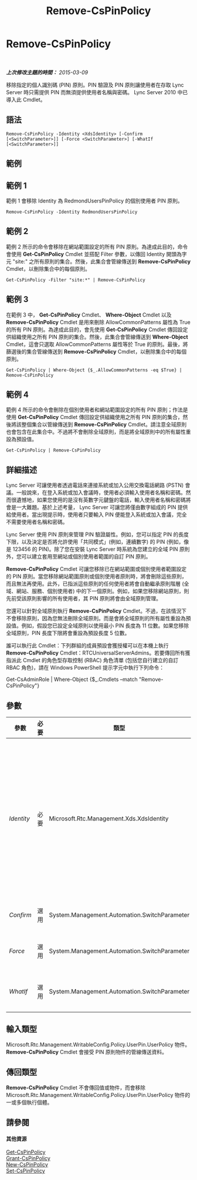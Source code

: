 ﻿---
title: Remove-CsPinPolicy
TOCTitle: Remove-CsPinPolicy
ms:assetid: 60bebb77-4181-4c5c-9c0e-dd1ece71f1d2
ms:mtpsurl: https://technet.microsoft.com/zh-tw/library/Gg398431(v=OCS.15)
ms:contentKeyID: 49291081
ms.date: 08/10/2015
mtps_version: v=OCS.15
ms.translationtype: HT
---

# Remove-CsPinPolicy

 

_**上次修改主題的時間：** 2015-03-09_

移除指定的個人識別碼 (PIN) 原則。PIN 驗證及 PIN 原則讓使用者在存取 Lync Server 時只需提供 PIN 而無須提供使用者名稱與密碼。 Lync Server 2010 中已導入此 Cmdlet。

## 語法

    Remove-CsPinPolicy -Identity <XdsIdentity> [-Confirm [<SwitchParameter>]] [-Force <SwitchParameter>] [-WhatIf [<SwitchParameter>]]

## 範例

## 範例 1

範例 1 會移除 Identity 為 RedmondUsersPinPolicy 的個別使用者 PIN 原則。

    Remove-CsPinPolicy -Identity RedmondUsersPinPolicy

## 範例 2

範例 2 所示的命令會移除在網站範圍設定的所有 PIN 原則。為達成此目的，命令會使用 **Get-CsPinPolicy** Cmdlet 並搭配 Filter 參數，以傳回 Identity 開頭為字元 "site:" 之所有原則的集合。然後，此集合會管線傳送到 **Remove-CsPinPolicy** Cmdlet，以刪除集合中的每個原則。

    Get-CsPinPolicy -Filter "site:*" | Remove-CsPinPolicy

## 範例 3

在範例 3 中， **Get-CsPinPolicy** Cmdlet、 **Where-Object** Cmdlet 以及 **Remove-CsPinPolicy** Cmdlet 是用來刪除 AllowCommonPatterns 屬性為 True 的所有 PIN 原則。為達成此目的，會先使用 **Get-CsPinPolicy** Cmdlet 傳回設定供組織使用之所有 PIN 原則的集合。然後，此集合會管線傳送到 **Where-Object** Cmdlet，這會只選取 AllowCommonPatterns 屬性等於 True 的原則。最後，將篩選後的集合管線傳送到 **Remove-CsPinPolicy** Cmdlet，以刪除集合中的每個原則。

    Get-CsPinPolicy | Where-Object {$_.AllowCommonPatterns -eq $True} | Remove-CsPinPolicy

## 範例 4

範例 4 所示的命令會刪除在個別使用者和網站範圍設定的所有 PIN 原則；作法是使用 **Get-CsPinPolicy** Cmdlet 傳回設定供組織使用之所有 PIN 原則的集合，然後將該整個集合以管線傳送到 **Remove-CsPinPolicy** Cmdlet。請注意全琙原則也會包含在此集合中。不過將不會刪除全琙原則，而是將全域原則中的所有屬性重設為預設值。

    Get-CsPinPolicy | Remove-CsPinPolicy

## 詳細描述

Lync Server 可讓使用者透過電話來連接系統或加入公用交換電話網路 (PSTN) 會議。一般說來，在登入系統或加入會議時，使用者必須輸入使用者名稱和密碼。然而很遺憾地，如果您使用的是沒有英數字元鍵盤的電話，輸入使用者名稱和密碼將會是一大難題。基於上述考量， Lync Server 可讓您將僅由數字組成的 PIN 提供給使用者。當出現提示時，使用者只要輸入 PIN 便能登入系統或加入會議，完全不需要使用者名稱和密碼。

Lync Server 使用 PIN 原則來管理 PIN 驗證屬性。例如，您可以指定 PIN 的長度下限，以及決定是否將允許使用「共同模式」(例如，連續數字) 的 PIN (例如，像是 123456 的 PIN)。除了您在安裝 Lync Server 時系統為您建立的全域 PIN 原則外，您可以建立套用至網站或個別使用者範圍的自訂 PIN 原則。

**Remove-CsPinPolicy** Cmdlet 可讓您移除已在網站範圍或個別使用者範圍設定的 PIN 原則。當您移除網站範圍原則或個別使用者原則時，將會刪除這些原則，而且無法再使用。此外，已指派這些原則的任何使用者將會自動繼承原則階層 (全域、網站、服務、個別使用者) 中的下一個原則。例如，如果您移除網站原則，則先前受該原則影響的所有使用者，其 PIN 原則將會由全域原則管理。

您還可以針對全域原則執行 **Remove-CsPinPolicy** Cmdlet。不過，在該情況下不會移除原則，因為您無法刪除全域原則。而是會將全域原則的所有屬性重設為預設值。例如，假設您已設定全域原則以使用最小 PIN 長度為 11 位數。如果您移除全域原則，PIN 長度下限將會重設為預設長度 5 位數。

誰可以執行此 Cmdlet：下列群組的成員預設會獲授權可以在本機上執行 **Remove-CsPinPolicy** Cmdlet：RTCUniversalServerAdmins。若要傳回所有獲指派此 Cmdlet 的角色型存取控制 (RBAC) 角色清單 (包括您自行建立的自訂 RBAC 角色)，請在 Windows PowerShell 提示字元中執行下列命令：

Get-CsAdminRole | Where-Object {$\_.Cmdlets –match "Remove-CsPinPolicy"}

## 參數


<table>
<colgroup>
<col style="width: 25%" />
<col style="width: 25%" />
<col style="width: 25%" />
<col style="width: 25%" />
</colgroup>
<thead>
<tr class="header">
<th>參數</th>
<th>必要</th>
<th>類型</th>
<th>說明</th>
</tr>
</thead>
<tbody>
<tr class="odd">
<td><p><em>Identity</em></p></td>
<td><p>必要</p></td>
<td><p>Microsoft.Rtc.Management.Xds.XdsIdentity</p></td>
<td><p>建立原則時指派給原則的唯一識別碼。PIN 原則可以在全域、網站或個別使用者範圍指派。若要參考全域執行個體，請使用下列語法：-Identity global。若要參考網站範圍的原則，請使用以下的語法：-Identity site:Redmond。若要在每個使用者範圍上參考原則，請使用類似下列的語法：-Identity RedmondPINPolicy。</p>
<p></p></td>
</tr>
<tr class="even">
<td><p><em>Confirm</em></p></td>
<td><p>選用</p></td>
<td><p>System.Management.Automation.SwitchParameter</p></td>
<td><p>在執行命令前先提示確認。</p></td>
</tr>
<tr class="odd">
<td><p><em>Force</em></p></td>
<td><p>選用</p></td>
<td><p>System.Management.Automation.SwitchParameter</p></td>
<td><p>隱藏執行命令時可能發生的非嚴重錯誤訊息。</p></td>
</tr>
<tr class="even">
<td><p><em>WhatIf</em></p></td>
<td><p>選用</p></td>
<td><p>System.Management.Automation.SwitchParameter</p></td>
<td><p>說明執行命令時若不實際執行命令的後果。</p></td>
</tr>
</tbody>
</table>


## 輸入類型

Microsoft.Rtc.Management.WritableConfig.Policy.UserPin.UserPolicy 物件。 **Remove-CsPinPolicy** Cmdlet 會接受 PIN 原則物件的管線傳送資料。

## 傳回類型

**Remove-CsPinPolicy** Cmdlet 不會傳回值或物件，而會移除 Microsoft.Rtc.Management.WritableConfig.Policy.UserPin.UserPolicy 物件的一或多個執行個體。

## 請參閱

#### 其他資源

[Get-CsPinPolicy](get-cspinpolicy.md)  
[Grant-CsPinPolicy](grant-cspinpolicy.md)  
[New-CsPinPolicy](new-cspinpolicy.md)  
[Set-CsPinPolicy](set-cspinpolicy.md)

